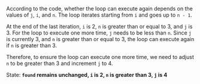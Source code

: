 According to the code, whether the loop can execute again depends on the values of `j`, `i`, and `n`. The loop iterates starting from `i` and goes up to `n - 1`. 

At the end of the last iteration, `i` is 2, `n` is greater than or equal to 3, and `j` is 3. For the loop to execute one more time, `j` needs to be less than `n`. Since `j` is currently 3, and `n` is greater than or equal to 3, the loop can execute again if `n` is greater than 3.

Therefore, to ensure the loop can execute one more time, we need to adjust `n` to be greater than 3 and increment `j` to 4.

State: **`found` remains unchanged, `i` is 2, `n` is greater than 3, `j` is 4**